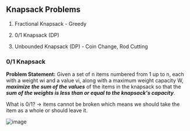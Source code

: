 ## Knapsack Problems

1.  Fractional Knapsack - Greedy
    
2.  0/1 Knapsack (DP)
    
3.  Unbounded Knapsack (DP) - Coin Change, Rod Cutting

### 0/1 Knapsack

**Problem Statement:** Given a set of n items numbered from 1 up
to n, each with a weight wi and a value vi, along with a 
maximum weight capacity W, **_maximize the sum of the values_** of 
the items in the knapsack so that the **_sum of the weights is 
less than or equal to the knapsack's capacity_**.

What is 0/1? -> items cannot be broken which means we should
take the item as a whole or should leave it.


![image](https://user-images.githubusercontent.com/17683048/149197461-0c46edf3-da38-4f61-ba62-d84ff5463740.png)
